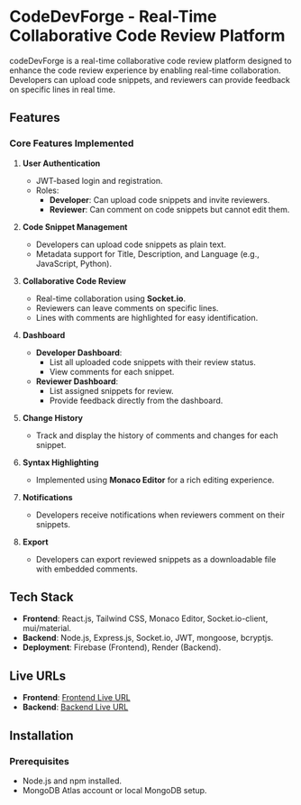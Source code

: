 # CodeDevForge - Real-Time Collaborative Code Review Platform

codeDevForge is a real-time collaborative code review platform designed to enhance the code review experience by enabling real-time collaboration. Developers can upload code snippets, and reviewers can provide feedback on specific lines in real time.

## Features

### Core Features Implemented

1. **User Authentication**
   - JWT-based login and registration.
   - Roles:
     - **Developer**: Can upload code snippets and invite reviewers.
     - **Reviewer**: Can comment on code snippets but cannot edit them.

2. **Code Snippet Management**
   - Developers can upload code snippets as plain text.
   - Metadata support for Title, Description, and Language (e.g., JavaScript, Python).

3. **Collaborative Code Review**
   - Real-time collaboration using **Socket.io**.
   - Reviewers can leave comments on specific lines.
   - Lines with comments are highlighted for easy identification.

4. **Dashboard**
   - **Developer Dashboard**:
     - List all uploaded code snippets with their review status.
     - View comments for each snippet.
   - **Reviewer Dashboard**:
     - List assigned snippets for review.
     - Provide feedback directly from the dashboard.

5. **Change History**
   - Track and display the history of comments and changes for each snippet.

6. **Syntax Highlighting**
   - Implemented using **Monaco Editor** for a rich editing experience.

7. **Notifications**
   - Developers receive notifications when reviewers comment on their snippets.

8. **Export**
   - Developers can export reviewed snippets as a downloadable file with embedded comments.

## Tech Stack

- **Frontend**: React.js, Tailwind CSS, Monaco Editor, Socket.io-client, mui/material.
- **Backend**: Node.js, Express.js, Socket.io, JWT, mongoose, bcryptjs.
- **Deployment**: Firebase (Frontend), Render (Backend).

## Live URLs
- **Frontend**: [Frontend Live URL](https://codedevforge-649ab.web.app)
- **Backend**: [Backend Live URL](https://codedevforge.onrender.com)

## Installation

### Prerequisites
- Node.js and npm installed.
- MongoDB Atlas account or local MongoDB setup.